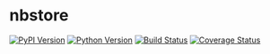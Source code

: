 # nbstore

[![PyPI Version][pypi-v-image]][pypi-v-link]
[![Python Version][python-v-image]][python-v-link]
[![Build Status][GHAction-image]][GHAction-link]
[![Coverage Status][codecov-image]][codecov-link]


<!-- Badges -->
[pypi-v-image]: https://img.shields.io/pypi/v/nbstore.svg
[pypi-v-link]: https://pypi.org/project/nbstore/
[python-v-image]: https://img.shields.io/pypi/pyversions/nbstore.svg
[python-v-link]: https://pypi.org/project/nbstore
[GHAction-image]: https://github.com/daizutabi/nbstore/actions/workflows/ci.yaml/badge.svg?branch=main&event=push
[GHAction-link]: https://github.com/daizutabi/nbstore/actions?query=event%3Apush+branch%3Amain
[codecov-image]: https://codecov.io/github/daizutabi/nbstore/coverage.svg?branch=main
[codecov-link]: https://codecov.io/github/daizutabi/nbstore?branch=main
